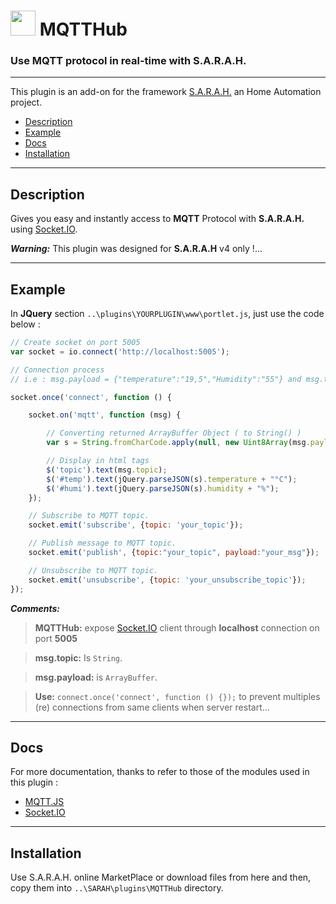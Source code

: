 # <img src="../master/www/images/mqtthub.png" width="40px" height="40px"/> MQTTHub

### Use MQTT protocol in real-time with S.A.R.A.H.
***

This plugin is an add-on for the framework [S.A.R.A.H.](http://encausse.net/s-a-r-a-h) an Home Automation project.
* [Description](#description)
* [Example](#example)
* [Docs](#docs)
* [Installation](#install)

***
<a name="description"></a>
## Description
Gives you easy and instantly access to **MQTT** Protocol with **S.A.R.A.H.** using [Socket.IO](http://socket.io).

***Warning:*** This plugin was designed for **S.A.R.A.H** v4 only !...

***
<a name="example"></a>
## Example

In **JQuery** section `..\plugins\YOURPLUGIN\www\portlet.js`, just use the code below :

```js
// Create socket on port 5005
var socket = io.connect('http://localhost:5005');

// Connection process
// i.e : msg.payload = {"temperature":"19,5","Humidity":"55"} and msg.topic = {"subscribed_topic"}

socket.once('connect', function () {

    socket.on('mqtt', function (msg) {

    	// Converting returned ArrayBuffer Object ( to String() )
        var s = String.fromCharCode.apply(null, new Uint8Array(msg.payload));

        // Display in html tags
        $('topic').text(msg.topic);
        $('#temp').text(jQuery.parseJSON(s).temperature + "°C");
        $('#humi').text(jQuery.parseJSON(s).humidity + "%");
    });

	// Subscribe to MQTT topic.
    socket.emit('subscribe', {topic: 'your_topic'});

	// Publish message to MQTT topic.
	socket.emit('publish', {topic:"your_topic", payload:"your_msg"});

	// Unsubscribe to MQTT topic.
	socket.emit('unsubscribe', {topic: 'your_unsubscribe_topic'});
});
```

***Comments:***

> **MQTTHub:** expose [Socket.IO](http://socket.io/) client through **localhost** connection on port **5005**

> **msg.topic:** Is `String`.

> **msg.payload:** is `ArrayBuffer`.

> **Use:**  `connect.once('connect', function () {});` to prevent multiples (re) connections from same clients when server restart... 

***

<a name="Docs"></a>
## Docs

For more documentation, thanks to refer to those of the modules used in this plugin :

- [MQTT.JS](https://github.com/mqttjs/MQTT.js)
- [Socket.IO](http://socket.io/)

***

<a name="install"></a>
## Installation

Use S.A.R.A.H. online MarketPlace or download files from here and then, copy them into `..\SARAH\plugins\MQTTHub` directory.


